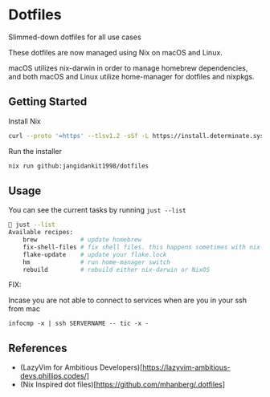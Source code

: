 # Dotfiles

Slimmed-down dotfiles for all use cases

These dotfiles are now managed using Nix on macOS and Linux.

macOS utilizes nix-darwin in order to manage homebrew dependencies, and both macOS and Linux utilize home-manager for dotfiles and nixpkgs.

## Getting Started

Install Nix

```bash
curl --proto '=https' --tlsv1.2 -sSf -L https://install.determinate.systems/nix | sh -s -- install
```

Run the installer

```bash
nix run github:jangidankit1998/dotfiles
```

## Usage

You can see the current tasks by running `just --list`

```bash
 just --list
Available recipes:
    brew            # update homebrew
    fix-shell-files # fix shell files. this happens sometimes with nix-darwin
    flake-update    # update your flake.lock
    hm              # run home-manager switch
    rebuild         # rebuild either nix-darwin or NixOS
```


FIX:

Incase you are not able to connect to services when are you in your ssh from mac
```
infocmp -x | ssh SERVERNAME -- tic -x -
```

## References

- (LazyVim for Ambitious Developers)[https://lazyvim-ambitious-devs.phillips.codes/]
- (Nix Inspired dot files)[https://github.com/mhanberg/.dotfiles]
